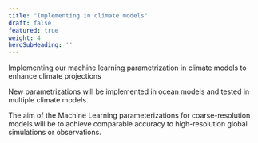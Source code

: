 ```yaml
---
title: "Implementing in climate models"
draft: false
featured: true
weight: 4
heroSubHeading: ''
---
```



Implementing our machine learning parametrization in climate models to enhance climate projections

New parametrizations will be implemented in ocean models and tested in multiple climate models. 


The aim of the Machine Learning parameterizations for coarse-resolution models will be to achieve comparable accuracy to high-resolution global simulations or observations. 


